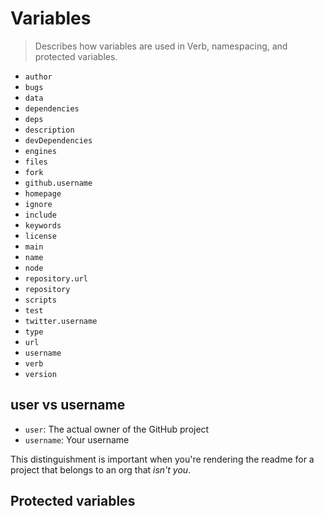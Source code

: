 # Variables

> Describes how variables are used in Verb, namespacing, and protected variables.

- `author`
- `bugs`
- `data`
- `dependencies`
- `deps`
- `description`
- `devDependencies`
- `engines`
- `files`
- `fork`
- `github.username`
- `homepage`
- `ignore`
- `include`
- `keywords`
- `license`
- `main`
- `name`
- `node`
- `repository.url`
- `repository`
- `scripts`
- `test`
- `twitter.username`
- `type`
- `url`
- `username`
- `verb`
- `version`

## user vs username

- `user`: The actual owner of the GitHub project
- `username`: Your username

This distinguishment is important when you're rendering the readme for a project that belongs to an org that _isn't you_.


## Protected variables


